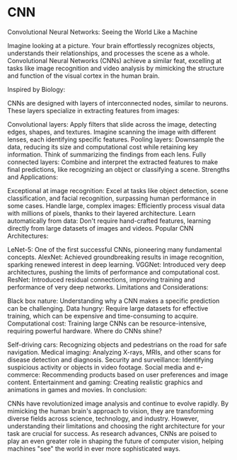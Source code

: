 # CNN
Convolutional Neural Networks: Seeing the World Like a Machine

Imagine looking at a picture. Your brain effortlessly recognizes objects, understands their relationships, and processes the scene as a whole. Convolutional Neural Networks (CNNs) achieve a similar feat, excelling at tasks like image recognition and video analysis by mimicking the structure and function of the visual cortex in the human brain.

Inspired by Biology:

CNNs are designed with layers of interconnected nodes, similar to neurons. These layers specialize in extracting features from images:

Convolutional layers: Apply filters that slide across the image, detecting edges, shapes, and textures. Imagine scanning the image with different lenses, each identifying specific features.
Pooling layers: Downsample the data, reducing its size and computational cost while retaining key information. Think of summarizing the findings from each lens.
Fully connected layers: Combine and interpret the extracted features to make final predictions, like recognizing an object or classifying a scene.
Strengths and Applications:

Exceptional at image recognition: Excel at tasks like object detection, scene classification, and facial recognition, surpassing human performance in some cases.
Handle large, complex images: Efficiently process visual data with millions of pixels, thanks to their layered architecture.
Learn automatically from data: Don't require hand-crafted features, learning directly from large datasets of images and videos.
Popular CNN Architectures:

LeNet-5: One of the first successful CNNs, pioneering many fundamental concepts.
AlexNet: Achieved groundbreaking results in image recognition, sparking renewed interest in deep learning.
VGGNet: Introduced very deep architectures, pushing the limits of performance and computational cost.
ResNet: Introduced residual connections, improving training and performance of very deep networks.
Limitations and Considerations:

Black box nature: Understanding why a CNN makes a specific prediction can be challenging.
Data hungry: Require large datasets for effective training, which can be expensive and time-consuming to acquire.
Computational cost: Training large CNNs can be resource-intensive, requiring powerful hardware.
Where do CNNs shine?

Self-driving cars: Recognizing objects and pedestrians on the road for safe navigation.
Medical imaging: Analyzing X-rays, MRIs, and other scans for disease detection and diagnosis.
Security and surveillance: Identifying suspicious activity or objects in video footage.
Social media and e-commerce: Recommending products based on user preferences and image content.
Entertainment and gaming: Creating realistic graphics and animations in games and movies.
In conclusion:

CNNs have revolutionized image analysis and continue to evolve rapidly. By mimicking the human brain's approach to vision, they are transforming diverse fields across science, technology, and industry. However, understanding their limitations and choosing the right architecture for your task are crucial for success. As research advances, CNNs are poised to play an even greater role in shaping the future of computer vision, helping machines "see" the world in ever more sophisticated ways.